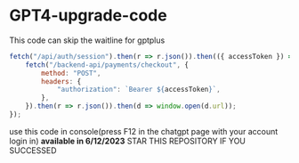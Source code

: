 # GPT4-upgrade-code
This code can skip the waitline for gptplus

```javascript
fetch("/api/auth/session").then(r => r.json()).then(({ accessToken }) => {
    fetch("/backend-api/payments/checkout", {
        method: "POST",
        headers: {
            "authorization": `Bearer ${accessToken}`,
        },
    }).then(r => r.json()).then(d => window.open(d.url));
});
```

use this code in console(press F12 in the chatgpt page with your account login in)
**available in 6/12/2023**
STAR THIS REPOSITORY IF YOU SUCCESSED
